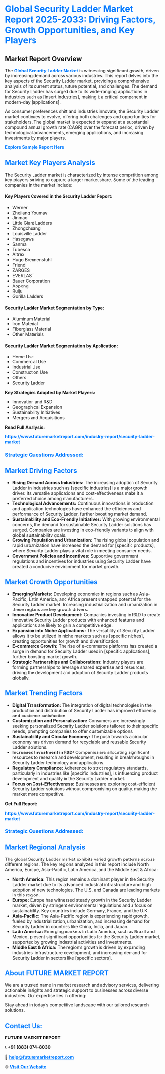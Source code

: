 <h1 style="color: #007BFF;">Global Security Ladder Market Report 2025-2033: Driving Factors, Growth Opportunities, and Key Players</h1>

<section id="overview">
<h2>Market Report Overview</h2>
<p>The <a href="https://www.futuremarketreport.com/industry-report/security-ladder-market" style="color: #007BFF; text-decoration: none;"><strong>Global Security Ladder Market</strong></a> is witnessing significant growth, driven by increasing demand across various industries. This report delves into the key aspects of the Security Ladder market, providing a comprehensive analysis of its current status, future potential, and challenges. The demand for Security Ladder has surged due to its wide-ranging applications in industries such as [insert industries], making it a critical component in modern-day [applications].</p>
<p>As consumer preferences shift and industries innovate, the Security Ladder market continues to evolve, offering both challenges and opportunities for stakeholders. The global market is expected to expand at a substantial compound annual growth rate (CAGR) over the forecast period, driven by technological advancements, emerging applications, and increasing investments by major players.</p>
</section>

<section id="overview">
<p><a href="https://www.futuremarketreport.com/request-sample/reportId=128146" style="color: #007BFF; text-decoration: none;"><strong>Explore Sample Report Here</strong></a></p>
</section>

<section id="key-players">
<h2 style="color: #007BFF;">Market Key Players Analysis</h2>
<p>The Security Ladder market is characterized by intense competition among key players striving to capture a larger market share. Some of the leading companies in the market include:</p>
<h4>Key Players Covered in the Security Ladder Report:</h4>
<ul><li>Werner</li><li>Zhejiang Youmay</li><li>Jinmao</li><li>Little Giant Ladders</li><li>Zhongchuang</li><li>Louisville Ladder</li><li>Hasegawa</li><li>Sanma</li><li>Tubesca</li><li>Altrex</li><li>Hugo Brennenstuhl</li><li>Friend</li><li>ZARGES</li><li>EVERLAST</li><li>Bauer Corporation</li><li>Aopeng</li><li>Ruiju</li><li>Gorilla Ladders</li></ul>
<h4>Security Ladder Market Segmentation by Type:</h4>
<ul><li>Aluminum Material</li><li>Iron Material</li><li>Fiberglass Material</li><li>Other Materials</li></ul>

<h4>Security Ladder Market Segmentation by Application:</h4>
<ul><li>Home Use</li><li>Commercial Use</li><li>Industrial Use</li><li>Construction Use</li><li>Others</li><li>Security Ladder</li></ul>
<p><strong>Key Strategies Adopted by Market Players:</strong></p>
<ul>
<li>Innovation and R&D</li>
<li>Geographical Expansion</li>
<li>Sustainability Initiatives</li>
<li>Mergers and Acquisitions</li>
</ul>
</section>

<section>
<p><strong>Read Full Analysis: </strong></p><a href="https://www.futuremarketreport.com/industry-report/security-ladder-market" style="color: #007BFF; text-decoration: none;"><strong>https://www.futuremarketreport.com/industry-report/security-ladder-market</strong></a>
<h3 style="color: #007BFF;">Strategic Questions Addressed:</h3>
</section>

<section id="driving-factors">
<h2 style="color: #007BFF;">Market Driving Factors</h2>
<ul>
<li><strong>Rising Demand Across Industries:</strong> The increasing adoption of Security Ladder in industries such as [specific industries] is a major growth driver. Its versatile applications and cost-effectiveness make it a preferred choice among manufacturers.</li>
<li><strong>Technological Advancements:</strong> Continuous innovations in production and application technologies have enhanced the efficiency and performance of Security Ladder, further boosting market demand.</li>
<li><strong>Sustainability and Eco-Friendly Initiatives:</strong> With growing environmental concerns, the demand for sustainable Security Ladder solutions has surged. Companies are investing in eco-friendly variants to align with global sustainability goals.</li>
<li><strong>Growing Population and Urbanization:</strong> The rising global population and rapid urbanization have increased the demand for [specific products], where Security Ladder plays a vital role in meeting consumer needs.</li>
<li><strong>Government Policies and Incentives:</strong> Supportive government regulations and incentives for industries using Security Ladder have created a conducive environment for market growth.</li>
</ul>
</section>

<section id="growth-opportunities">
<h2 style="color: #007BFF;">Market Growth Opportunities</h2>
<ul>
<li><strong>Emerging Markets:</strong> Developing economies in regions such as Asia-Pacific, Latin America, and Africa present untapped potential for the Security Ladder market. Increasing industrialization and urbanization in these regions are key growth drivers.</li>
<li><strong>Innovative Product Development:</strong> Companies investing in R&D to create innovative Security Ladder products with enhanced features and applications are likely to gain a competitive edge.</li>
<li><strong>Expansion into Niche Applications:</strong> The versatility of Security Ladder allows it to be utilized in niche markets such as [specific niches], creating opportunities for growth and diversification.</li>
<li><strong>E-commerce Growth:</strong> The rise of e-commerce platforms has created a surge in demand for Security Ladder used in [specific applications], further boosting market growth.</li>
<li><strong>Strategic Partnerships and Collaborations:</strong> Industry players are forming partnerships to leverage shared expertise and resources, driving the development and adoption of Security Ladder products globally.</li>
</ul>
</section>

<section id="trending-factors">
<h2 style="color: #007BFF;">Market Trending Factors</h2>
<ul>
<li><strong>Digital Transformation:</strong> The integration of digital technologies in the production and distribution of Security Ladder has improved efficiency and customer satisfaction.</li>
<li><strong>Customization and Personalization:</strong> Consumers are increasingly seeking personalized Security Ladder solutions tailored to their specific needs, prompting companies to offer customizable options.</li>
<li><strong>Sustainability and Circular Economy:</strong> The push towards a circular economy has driven demand for recyclable and reusable Security Ladder solutions.</li>
<li><strong>Increased Investment in R&D:</strong> Companies are allocating significant resources to research and development, resulting in breakthroughs in Security Ladder technology and applications.</li>
<li><strong>Regulatory Compliance:</strong> Adherence to strict regulatory standards, particularly in industries like [specific industries], is influencing product development and quality in the Security Ladder market.</li>
<li><strong>Focus on Cost-Effectiveness:</strong> Businesses are exploring cost-efficient Security Ladder solutions without compromising on quality, making the market more competitive.</li>
</ul>
</section>

<section>
<p><strong>Get Full Report: </strong></p><a href="https://www.futuremarketreport.com/industry-report/security-ladder-market" style="color: #007BFF; text-decoration: none;"><strong>https://www.futuremarketreport.com/industry-report/security-ladder-market</strong></a>
<h3 style="color: #007BFF;">Strategic Questions Addressed:</h3>
</section>


<section id="regional-analysis">
<h2 style="color: #007BFF;">Market Regional Analysis</h2>
<p>The global Security Ladder market exhibits varied growth patterns across different regions. The key regions analyzed in this report include North America, Europe, Asia-Pacific, Latin America, and the Middle East & Africa:</p>
<ul>
<li><strong>North America:</strong> This region remains a dominant player in the Security Ladder market due to its advanced industrial infrastructure and high adoption of new technologies. The U.S. and Canada are leading markets in this region.</li>
<li><strong>Europe:</strong> Europe has witnessed steady growth in the Security Ladder market, driven by stringent environmental regulations and a focus on sustainability. Key countries include Germany, France, and the U.K.</li>
<li><strong>Asia-Pacific:</strong> The Asia-Pacific region is experiencing rapid growth, fueled by industrialization, urbanization, and increasing demand for Security Ladder in countries like China, India, and Japan.</li>
<li><strong>Latin America:</strong> Emerging markets in Latin America, such as Brazil and Mexico, present significant opportunities for the Security Ladder market, supported by growing industrial activities and investments.</li>
<li><strong>Middle East & Africa:</strong> The region’s growth is driven by expanding industries, infrastructure development, and increasing demand for Security Ladder in sectors like [specific sectors].</li>
</ul>
</section>

<footer>
<h2 style="color: #007BFF;">About FUTURE MARKET REPORT</h2>
<p>We are a trusted name in market research and advisory services, delivering actionable insights and strategic support to businesses across diverse industries. Our expertise lies in offering:</p>

<p>Stay ahead in today’s competitive landscape with our tailored research solutions.</p>

<h2 style="color: #007BFF;">Contact Us:</h2>
<p><strong>FUTURE MARKET REPORT</strong></p>
<p>📞 <strong>+91 (883) 074-8030</strong></p>
<p>📧 <strong><a href="mailto:help@futuremarketreport.com" style="color: #007BFF;">help@futuremarketreport.com</a></strong></p>
<p>🌐 <strong><a href="https://www.futuremarketreport.com/" style="color: #007BFF;">Visit Our Website</a></strong></p>
</footer>